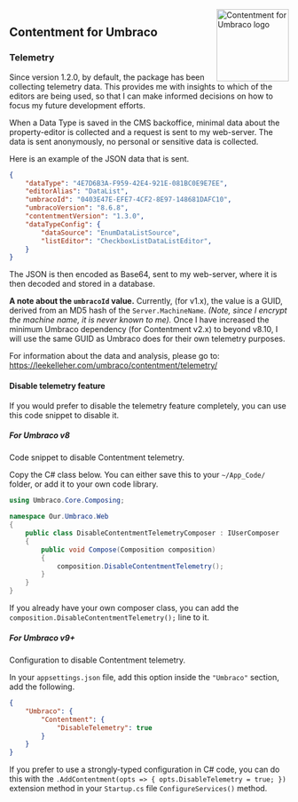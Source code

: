 <img src="assets/img/logo.png" alt="Contentment for Umbraco logo" title="A state of Umbraco happiness." height="130" align="right">

## Contentment for Umbraco

### Telemetry

Since version 1.2.0, by default, the package has been collecting telemetry data. This provides me with insights to which of the editors are being used, so that I can make informed decisions on how to focus my future development efforts.

When a Data Type is saved in the CMS backoffice, minimal data about the property-editor is collected and a request is sent to my web-server. The data is sent anonymously, no personal or sensitive data is collected.

Here is an example of the JSON data that is sent.

```json
{
    "dataType": "4E7D6B3A-F959-42E4-921E-081BC0E9E7EE",
    "editorAlias": "DataList",
    "umbracoId": "0403E47E-EFE7-4CF2-8E97-148681DAFC10",
    "umbracoVersion": "8.6.8",
    "contentmentVersion": "1.3.0",
    "dataTypeConfig": {
        "dataSource": "EnumDataListSource",
        "listEditor": "CheckboxListDataListEditor",
    }
}
```

The JSON is then encoded as Base64, sent to my web-server, where it is then decoded and stored in a database.

**A note about the `umbracoId` value.** Currently, (for v1.x), the value is a GUID, derived from an MD5 hash of the `Server.MachineName`. _(Note, since I encrypt the machine name, it is never known to me)._ Once I have increased the minimum Umbraco dependency (for Contentment v2.x) to beyond v8.10, I will use the same GUID as Umbraco does for their own telemetry purposes.

For information about the data and analysis, please go to: <https://leekelleher.com/umbraco/contentment/telemetry/>


#### Disable telemetry feature

If you would prefer to disable the telemetry feature completely, you can use this code snippet to disable it.

##### For Umbraco v8

Code snippet to disable Contentment telemetry.

Copy the C# class below. You can either save this to your `~/App_Code/` folder, or add it to your own code library.

```csharp
using Umbraco.Core.Composing;

namespace Our.Umbraco.Web
{
    public class DisableContentmentTelemetryComposer : IUserComposer
    {
        public void Compose(Composition composition)
        {
            composition.DisableContentmentTelemetry();
        }
    }
}
```

If you already have your own composer class, you can add the `composition.DisableContentmentTelemetry();` line to it.

##### For Umbraco v9+

Configuration to disable Contentment telemetry.

In your `appsettings.json` file, add this option inside the `"Umbraco"` section, add the following.

```json
{
    "Umbraco": {
        "Contentment": {
            "DisableTelemetry": true
        }
    }
}
```

If you prefer to use a strongly-typed configuration in C# code, you can do this with the `.AddContentment(opts => { opts.DisableTelemetry = true; })` extension method in your `Startup.cs` file `ConfigureServices()` method.
